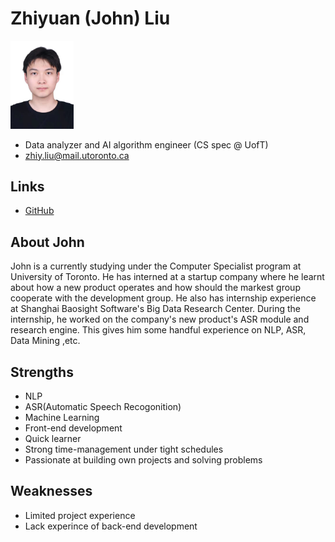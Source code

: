 # Zhiyuan (John) Liu

<div align="left">
  <img src="./zhiyuan_liu.jpg"/ width=20% height=20%>
</div>

- Data analyzer and AI algorithm engineer (CS spec @ UofT)
- zhiy.liu@mail.utoronto.ca

## Links

- [GitHub](https://github.com/WindBlowDickCool)


## About John

John is a currently studying under the Computer Specialist program at University of Toronto. He has interned at a startup company where he learnt about how a new product operates and how should the markest group cooperate with the development group. He also has internship experience at Shanghai Baosight Software's Big Data Research Center. During the internship, he worked on the company's new product's ASR module and research engine. This gives him some handful experience on NLP, ASR, Data Mining ,etc. 

## Strengths

- NLP
- ASR(Automatic Speech Recogonition)
- Machine Learning
- Front-end  development
- Quick learner
- Strong time-management under tight schedules
- Passionate at building own projects and solving problems

## Weaknesses

- Limited project experience
- Lack experince of back-end development
